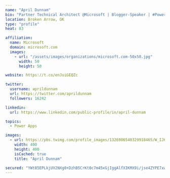 ```yaml
---
name: "April Dunnam"
bio: "Partner Technical Architect @Microsoft | Blogger-Speaker | #PowerApps, #PowerAutomate, #Office365, #SharePoint | #WIT | #Karaoke Queen"
location: Broken Arrow, OK
type: "profile"
heat: 83

affiliation:
  name: Microsoft
  domain: microsoft.com
  images:
    - url: "/assets/images/organizations/microsoft.com-50x50.jpg"
      width: 50
      height: 50

website: https://t.co/enJuiGEQZc

twitter:
  username: aprildunnam
  url: https://twitter.com/aprildunnam
  followers: 16242

linkedin:
  url: https://www.linkedin.com/public-profile/in/april-dunnam

topics:
  - Power Apps

images:
  - url: https://pbs.twimg.com/profile_images/1326986540329918465/W_IJ6Ih2_400x400.jpg
    width: 400
    height: 400
    isCached: true
    title: "April Dunnam"

secured: "YWt85EPLkjUV2NXg0+DzhB5CrKt0c7m45xGjIggAlfXIKMX9i/jse4ZYPE7xwTPJiALXRFZYShFx2A2AnTsOXLODbX02huU44Xzm/XBUjLg3UIPaxgPhSj30l5peoOI5/2WHU+uWUxW90h73e2vtruzB8/kmyxwMy8Gl59X2/FN/ZHrpJy3PcoIqf7PoxU6ALtJDpeVDjtl7qw/ISejNxLqQDCF/JBjT/Bh2yg/OWHIlisGuDtTg/o/ca7bucP4bpXUkIveU6v/00yF7Cee2k1eRH7vYxHDSFw8lsDzC0bKb5bH3S92UDEOtwnm9NyCNn8Gsax+2DA+goEPE6D4jgN7fqgN3TBvOK1Ry97AWU8acMit3Z7iupbEHDXJVhT/6zMaffqTKlDzbXlrQzDJ90uTHq8eBBxrjTWDrAwEFSgc=;tUCRw0J/OaZa4oTo/+Ty+g=="
---
```



